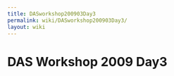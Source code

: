 ```yaml
---
title: DASworkshop200903Day3
permalink: wiki/DASworkshop200903Day3/
layout: wiki
---
```


DAS Workshop 2009 Day3
======================
